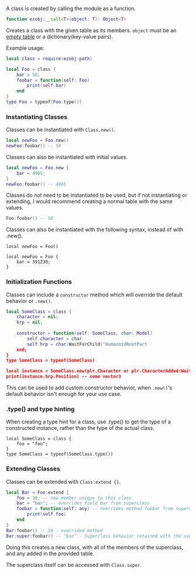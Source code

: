 A class is created by calling the module as a function.
```lua
function ezobj:__call<T>(object: T): Object<T>
```
Creates a class with the given table as its members.
`object` must be an [empty table](ezobj/Abstract%20Classes) or a dictionary(key-value pairs).

Example usage:
```lua
local class = require(ezobj-path)

local Foo = class {
	bar = 50;
	foobar = function(self: Foo)
		print(self.bar)
	end
}
type Foo = typeof(Foo.type())
```
### Instantiating Classes

Classes can be instantiated with `Class.new()`.
```lua
local newFoo = Foo.new()
newFoo:foobar() -- 50
```

Classes can also be instantiated with initial values.
```lua
local newFoo = Foo.new {
	bar = 4905;
}
newFoo:foobar() -- 4905
```

Classes do not need to be instantiated to be used, but if not instantiating or extending, I would recommend creating a normal table with the same values.
```lua
Foo:foobar() -- 50
```

Classes can also be instantiated with the following syntax, instead of with .new().

```luau
local newFoo = Foo()

local newFoo = Foo {
	bar = 391238;
}
```

### Initialization Functions
Classes can include a `constructor` method which will override the default behavior or `.new()`.

```lua
local SomeClass = class {
	character = nil;
	hrp = nil;
	
	constructor = function(self: SomeClass, char: Model)
		self.character = char
		self.hrp = char:WaitForChild("HumanoidRootPart
	end;
}
type SomeClass = typeof(SomeClass)

local instance = SomeClass.new(plr.Character or plr.CharacterAdded:Wait())
print(instance.hrp.Position) -- some vector3


```
This can be used to add custom constructor behavior, when `.new()`'s default behavior isn't enough for your use case.

### .type() and type hinting
When creating a type hint for a class, use .type() to get the type of a constructed instance, rather than the type of the actual class.
```luau
local SomeClass = class {
	foo = "foo";
}
type SomeClass = typeof(SomeClass.type())
```

### Extending Classes

Classes can be extended with `Class:extend {}`.
```lua
local Bar = Foo:extend {
	foo = 30; -- new member unique to this class
	bar = "bar"; -- overrides field bar from superclass
	foobar = function(self: any) -- overrides method foobar from superclass
		print(self.foo)
	end
}
Bar:foobar() -- 30 - overrided method 
Bar.super:foobar() -- "bar" - Superclass behavior retained with the super table
```
Doing this creates a new class, with all of the members of the superclass, and any added in the provided table.

The superclass itself can be accessed with `Class.super`.
